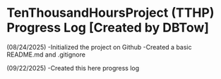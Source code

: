 # TenThousandHoursProject (TTHP) Progress Log [Created by DBTow]

(08/24/2025)
-Initialized the project on Github
-Created a basic README.md and .gitignore

(09/22/2025)
-Created this here progress log
